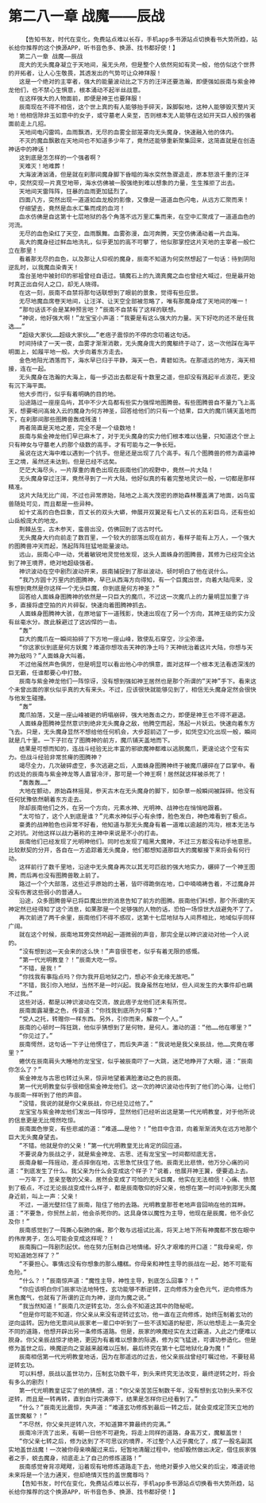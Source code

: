 # 第二八一章 战魔——辰战
        【告知书友，时代在变化，免费站点难以长存，手机app多书源站点切换看书大势所趋，站长给你推荐的这个换源APP，听书音色多、换源、找书都好使！】
       第二八一章 战魔——辰战
       庞大的无头魔身凝立于天地间，虽无头颅，但是整个人依然宛如有灵一般，他仿似这个世界的开拓者，让人心生敬畏，其透发出的气势可让众神拜服！
       这是一个绝对的主宰者，强大的能量波动比之下方的汪洋还要浩瀚，即便强如辰南与紫金神龙他们，也不禁心生惧意，根本涌动不起半丝战意。
       在这样强大的人物面前，即便是神王也要拜服！
       辰南现在不得不相信，这个世上真的有人能够抬手碎天，跺脚裂地，这种人能够毁灭整片天地！他相信除非玉如意中的女子，或守墓老人亲至，否则根本无人能够在这如开天巨人般的强者面前走上几招。
       天地间电闪雷鸣，血雨飘洒，无尽的血雾全部笼罩向无头魔身，快速融入他的体内。
       不灭的魔血飘散在天地间也不知道多少年了，竟然还能够重新聚集回来，这简直就是在创造神话中的神话！
       这到底是怎怎样的一个强者啊？
       天难灭！地难葬！
       大海波涛汹涌，但是就在刹那间魔身脚下昏暗的海水突然急骤退走，原本怒浪千重的汪洋中，突然突现一片真空地带，海水仿佛被一股强绝到难以想象的力量，生生推拒了出去。
       天地间天雷阵阵，狂暴的血雨更加猛烈了。
       四面八方，突然出现一道道如血龙般的影像，又像是一道道血色闪电，从远方汇聚而来！
       仔细望去，竟然是血水汇集而成的血河！
       血水仿佛是自这第十七层地狱的各个角落不远万里汇集而来，在空中汇聚成了一道道血色的河流。
       无尽的血色染红了天空，血雨飘舞。血雾弥漫，血河奔腾，天空仿佛涌动着一片血海。
       高大的魔身经过鲜血地洗礼，似乎更加的高不可攀了，他似那掌控这片天地的主宰者一般伫立在那里！
       看着那无尽的血色，以及那让人仰视的魔身，辰南不知道为何突然想起了一句话：待到阴阳逆乱时，以我魔血染青天！
       澹台圣地中被封印的邪祖曾经自语过。镇魔石上的九滴真魔之血也曾经大喊过，但是最开始时真正出自何人之口，却无人晓得。
       在这一刻，辰南不自禁将那句话联想到了眼前的景象，觉得有些应景。
       无尽地魔血席卷天地间，让汪洋、让天空全部被忽略了，唯有那魔身成了天地间的唯一！
       “那句话该不会是某种预言吧？”辰南不自禁有了这样的联想。
       “神说，他好强大啊！”龙宝宝小声道：“我要是有这么强大的力量。天下好吃的还不是任我选……”
       “超级大家伙……超级大家伙……”老痞子震惊的不停的念叨着这句话。
       时间持续了一天一夜，血雾才渐渐消散，无头魔身庞大的魔躯终于动了，这一次他踩在海平明面上，如履平地一般。大步向着东方走去。
       金色地阳光洒落而下，海水早已归于平静，海天一色，青碧如洗。在那遥远的地方，海天相接，连在一起。
       无头魔身在浩瀚的大海上，每一步迈出去都足有十数里之遥，但却没有溅起半点浪花，更没有沉下海平面。
       他大步而行，似乎有着明确的目的地。
       沿途路过一座座岛屿，其中不少大岛都有些实力强悍地图腾兽。有些图腾兽自不量力飞上高天，想要喝问高耸入云的魔身为何方神圣，回答给他们的只有一个结果，巨大的魔爪铺天盖地而下，在刹那间那些图腾兽轰成残渣！
       两者简直是天地之差，完全不是一个级数地！
       辰南与紫金神龙他们早已麻木了，对于无头魔身的实力他们根本难以估量，只知道这个世上只有神女与守墓老人的那个级数的高手。才有可能与之一争长短。
       虽说在这大海中难以遇到一个抗手。但是还是出现了几个高手。有几个图腾兽的修为直逼神王之境，虽然还未达到。但是已经不远矣。
       茫茫大海尽头，一片厚重的青色出现在辰南他们的视野中，竟然一片大陆！
       无头魔身穿过汪洋，竟然寻到了一片大陆，他好似真的有着完整地灵识一般，一切都是那样精准。
       这片大陆无比广阔，不过也异常原始，陆地之上高大茂密的原始森林覆盖满了地面，凶鸟蛮兽随处可见，而且都是一些异种。
       如十丈高的白色巨象，百丈长的双头大蟒，伸展开双翼足有七八丈长的五彩巨鸟，还有些如山岳般庞大的地龙。
       荆棘丛生，古木参天，蛮兽出没，仿佛回到了远古时代。
       无头魔身大约向前走了数百里，一个较大的部落出现在前方，看样子能有上万人，一个强大的图腾兽冲天而起，荡起阵阵狂猛地能量波动。
       远山，辰南心中一动，凭着敏锐地灵觉他发现，这头人面蛛身的图腾兽，其修为已经完全达到了神王境界，绝对地超级强者。
       神识波动在空中剧烈波动开来，辰南捕捉到了那丝波动，顿时明白了他在说什么。
       “我乃方圆十万里内的图腾神，早已从西海方向得知，有一个巨魔出世，向着大陆闯来，没有想到竟然是你这样一个无头巨魔，你到底是何方神圣？”
       回答给人面蛛身图腾神的依然是一只巨大的魔爪，不过这一次魔爪上的力量明显加重了许多，直接将虚空拍的片片碎裂，快速向着图腾神抓去。
       人面蛛身图腾神大骇，在原地留下一道残影，快速出现在了另一个方向，其神王级的实力没有丝毫水分。故此躲避过了这凶悍的一击。
       “轰”
       巨大的魔爪在一瞬间拍碎了下方地一座山峰，致使乱石穿空，沙尘弥漫。
       “你这家伙到底是何方妖魔？难道你想攻击天神的净土吗？天神统治着这片大陆，你想与天神为敌吗？”人面蛛身大叫着。
       不过他虽然声色俱厉，但是明显可以看出他心中的惧意，面对这样一个根本无法看透深浅的巨无霸，任谁都要心中打鼓。
       辰南与紫金神龙他们一阵惊讶，没有想到强如神王居然也是那个所谓的“天神”手下。看来这个未曾出面的家伙似乎真的大有来头。不过，应该很快就能够见到了，相信无头魔身定然会很快与他发生碰撞。
       “轰”
       魔爪拍落，又是一座山峰被砸的坍塌崩碎，强大地轰击之力，即便是神王也不得不避退。
       人面蛛身图腾神显然意识到绝非无头魔身之敌，他腾空而起，荡起一片妖云。快速向着东方飞去。只是，无头魔身显然不想给他任何机会，大步超前迈了一步，如凭空幻化出现一般，瞬间就是几十里。一下子拦在了图腾神的前方，魔爪铺天盖地而下。
       结果是可想而知的，连战斗经验无比丰富的邪欲魔神都难以逃脱魔爪，更遑论这个空有实力。但战斗经验非常贫瘠的图腾神？
       竭尽全力，几次破碎虚空，多次逃避之后，人面蛛身图腾神终于被魔爪碾碎在了巨掌中。看的远处的辰南与紫金神龙等人直冒冷汗，那可是一个神王啊！居然就这样被杀死了！
       “轰轰轰……”
       大地在颤动，原始森林摇晃，参天古木在无头魔身的脚下，如杂草一般瞬间被踩碎。他没有任何犹豫依然朝着东方走去。
       除却辰南他们之外，在另一个方向，元素水神、光明神、战神也在悄悄地跟着。
       “太可怕了，这个人到底是谁？”元素水神似乎心有余悸，脸色发白，神色难看到了极点。
       豪勇的战神脸色也异常不好看，他知道与那无头魔身有着一道难以逾越的鸿沟，根本无法与之对抗。对他这样以战力著称的主神中来说是不小的打击。
       辰南他们已经发现了光明神他们。同时也发现了暗黑大魔神，不过三方都没有动手地意思。比较默契的分开，各自在一方追踪着无头魔身，他们都想知道那巨大的魔躯接下来将会有何行动。
       这样前行了数千里地，沿途中无头魔身再次以其无可匹敌的强大地实力，碾碎了一个神王图腾，而后再也没有图腾兽敢上前了。
       路过一个个大部落，这些近乎原始的土著，皆吓得跪倒在地，口中喃喃祷告着，不过魔身并没有伤害这些弱小的普通人。
       沿途，众多图腾兽早已将巨魔出世的消息告知了前方的图腾。辰南他们料想，那个所谓的天神定然已经得知了这个消息，如果那是一个足够强的人物的话，恐怕一场惊世大战避免不了了。
       再次前进了两千余里，辰南他们不得不感叹，这第十七层地狱与人间界相比，地域似乎同样广阔。
       就在这个时候，辰南地耳旁突然响起一道微弱的声音，那完全是以神识波动对他一个人说的。
       “没有想到这一天会来的这么快！”声音很苍老，似乎有着无限的感慨。
       “第一代光明教皇？！”辰南大吃一惊。
       “不错，是我！”
       “你找我有事指点吗？你为我开启地狱之门，想必不会无缘无故吧。”
       “不错，我引你入地狱，当然不是一时兴起。我身虽然在地狱，但人间发生的大事件却也瞒不过我。”
       这些对话，都是以神识波动在交流，故此痞子龙他们还未有所觉。
       辰南面露凝重之色，传音道：“你找我到底所为何事？”
       “受人之托，转赠你一样东西。另外，引你而来，解救一个人。”
       辰南的心顿时一阵狂跳，他似乎猜想到了是何物，是何人。激动的道：“他……他在哪里？”
       “你见过了。”
       辰南愕然，这句话一下子让他愣住了，而后失声道：“我说地是我父亲辰战，他……究竟在哪里？”
       蜷伏在辰南肩头大睡地的龙宝宝，似乎被辰南吓了一大跳，迷茫地睁开了大眼，道：“辰南你怎么了？”
       紫金神龙与古思也转过头来，惊异地望着满脸激动之色的辰南。
       第一代光明教皇似乎很相信紫金神龙他们。这一次的神识波动也传到了他们的心海，让他们与辰南一样听到了他的声音。
       “没错，我说的就是你父亲辰战，你已经见过他了。”
       龙宝宝与紫金神龙他们发出一阵惊呼，显然他们已经听出这是第一代光明教皇，对于他所说的信息更是无比愕然吃惊。
       辰南面色惨变，有些悲戚的道：“难道……是他？！”他目中含泪，向着渐渐消失在远方地那个巨大无头魔身望去。
       “不错。他就是你的父亲！”第一代光明教皇无比肯定的回应道。
       不要说身为辰战之子，就是紫金神龙、古思、还有龙宝宝一时间都彻底无言。
       辰南身躯一阵摇动，差点摔倒在地，古思急忙扶住了他。辰南无比悲愤，他万分心痛的问道：“到底发生了什么。我父亲为什么会变成这个样子？”说着，他展开神王翼，便要追上去。
       一万年了，至亲至敬的父亲。居然会变成了可怕的无头巨魔，他实在无法相信！心痛、愤怒到了极点，不过无论辰战变成什么样子，都是辰南敬仰的好父亲，他想在第一时间冲到那无头魔身近前，叫上一声：父亲！
       不过，一道光壁拦住了辰南，阻住了他的去路。光明教皇那苍老地声音回响在他的耳畔。道：“不要急，你贸然上前，他会杀死你的。这具身体以魔性为主导，他现在是辰魔，他不会忆及你！”
       辰南感觉到了一阵撕心裂肺的痛，那个敢与远祖试比高，将天上地下所有神魔都不放在眼中的伟岸男子，怎么可能会变成这样呢？！
       辰南胸口一阵剧烈起伏。他在努力压制自己地情绪。好久才艰难的开口道：“我母亲呢，你可知道她怎样了？”
       “不要担心。事情远没有你想象的那么糟糕。你母亲和神性主导的辰战在一起，她不可能有危险。”
       “什么？！”辰南惊声道：“魔性主导，神性主导，到底怎么回事？！”
       “你应该明白你们辰家功法地特性，玄功能够不断逆转，正向修炼为金色元气，逆向修炼为黑色魔气，也就有了所谓的正向为神，逆向为魔之说。”
       “我当然知道！”辰南几次逆转玄功，怎么会不知道这其中的隐秘呢。
       “但是你可能不知道，你父亲从来没有逆转过玄功，他一直在正向修炼，始终压制着玄功的逆向运转。因为他无意间从辰家老一辈口中听到了一些不该知道的秘密，所以他想走上一条完全不同的道路，他想开辟出另一条修炼道路。但是，辰家的唤魔经实在太过霸道，入此之门便难以脱身。你父亲辰战惊才绝艳，更因为有着难以想象的际遇，修为突飞猛进，可谓功参造化。但是修为盖世之后，唤魔逆向之变越来越难以压制，最后终究在第十七层地狱化身为魔！”
       辰南相信第一代光明教皇地话，因为在那遥远的过去，他父亲辰战曾经叮嘱过他，不要轻易逆转玄功。
       可以料想，辰战以盖世功力，压制玄功数千年，到头来终究无法改变，最终逆转之时，将会有多么的剧烈！
       第一代光明教皇证实了他的猜想，道：“你父亲苦苦压制数千年，没有想到玄功到头来不仅逆转，而且是一转再转，直到自行完满停下，结果是怎样你已经看到了。”
       “什么？”辰南无比震惊，失声道：“难道玄功修炼到最后一转之后，就会变成定顶天立地的盖世魔躯？！”
       “不尽然，你父亲共逆转八次，不知道算不算最终的完满。”
       辰南冷汗流了出来，有朝一日他不可避免，将走上同样的道路，身高万丈，魔躯盖世！
       “你父亲七转之后，修为达到了不可思议的境界，不过整个人近乎魔化了，成了一股名副其实地盖世战魔！一次被你母亲唤醒过来后，短暂地清醒过程中，他却毅然做出决定，借住辰家强者之手，蜕去魔身，彻底走上了自己的修炼道路！”
       辰南感觉脊背凉飕飕，沿着现有地修炼道路走下去，他绝对要步入他父亲的后尘，难道说他未来将是一个法力通天，但却绝情灭性的盖世魔尊吗？
       【告知书友，时代在变化，免费站点难以长存，手机app多书源站点切换看书大势所趋，站长给你推荐的这个换源APP，听书音色多、换源、找书都好使！】